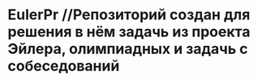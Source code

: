 # EulerPr //Репозиторий создан для решения в нём задачь из проекта Эйлера, олимпиадных и задачь с собеседований

